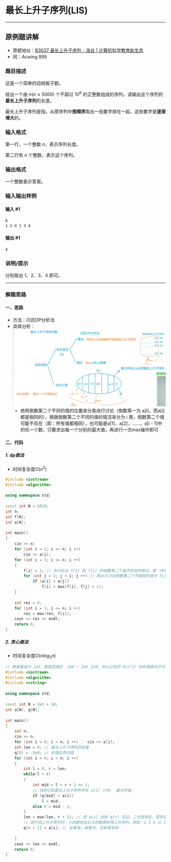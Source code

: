 
# 最长上升子序列(LIS)

---

## 原例题讲解

- 原题地址：[B3637 最长上升子序列 - 洛谷 | 计算机科学教育新生态](https://www.luogu.com.cn/problem/B3637)
- 同：Acwing 895
### 题目描述

这是一个简单的动规板子题。

给出一个由 $n(n≤5000)$ 个不超过 $10^6$ 的正整数组成的序列。请输出这个序列的**最长上升子序列**的长度。

最长上升子序列是指，从原序列中**按顺序**取出一些数字排在一起，这些数字是**逐渐增大**的。

### 输入格式

第一行，一个整数 $n$，表示序列长度。

第二行有 $n$ 个整数，表示这个序列。

### 输出格式

一个整数表示答案。

### 输入输出样例

#### 输入 #1

```
6
1 2 4 1 3 4
```
#### 输出 #1

```
4
```

### 说明/提示

分别取出 $1、2、3、4$ 即可。

---

### 解题思路

#### 一、思路

- 方法：闫氏DP分析法
- 具体分析：![](assets/Pasted%20image%2020241020212935.png)
	- 依照倒数第二个不同的值的位置来分类进行讨论（倒数第一为 a\[i]，而a\[i]都是相同的），根据倒数第二个不同的值的情况来分为 i 类，倒数第二个值可能不存在（即：所有值都相同），也可能是a\[1]，a\[2]，......，a\[i - 1]中的任一个数，只要求出每一个分别的最大值，再进行一次max操作即可

#### 二、代码
##### 1. dp做法

- 时间复杂度$O(n^2)$
```c++
#include <iostream>
#include <algorithm>

using namespace std;

const int N = 5010;
int n;
int f[N];
int a[N];

int main()
{
    cin >> n;
    for (int i = 1; i <= n; i ++)
        cin >> a[i];
    for (int i = 1; i <= n; i ++)
    {
        f[i] = 1; // 先讨论从 f[1] 到 f[i] 的倒数第二个值不存在的情况，即：所有值都相同
        for (int j = 1; j < i; j ++) // 再从头讨论倒数第二个不相同的值为 f[j] 的情况
            if (a[i] > a[j])
                f[i] = max(f[i], f[j] + 1);
    }

    int res = 0;
    for (int i = 1; i <= n; i ++)
        res = max(res, f[i]);
    cout << res << endl;
    return 0;
}
```
##### 2. 贪心做法

- 时间复杂度$O(nlog_2n)$
```c++
// 数据量变为 1e5，数据范围在 -2e9 ~ 2e9 之间，所以之前的 O(n^2) 的朴素做法不可行，需要优化
#include <iostream>
#include <algorithm>
#include <cstring>

using namespace std;

const int N = 2e5 + 10;
int a[N], q[N];

int main()
{
    int n;
    cin >> n;
    for (int i = 0; i < n; i ++)    cin >> a[i];
    int len = 0; // 最长上升子序列的长度
    q[0] = -2e9; // 处理边界问题
    for (int i = 0; i < n; i ++)
    {
        int l = 0, r = len;
        while(l < r)
        {
            int mid = l + r + 1 >> 1;
            // 找到已知最长上升子序列中比 a[i] 小的、 最大的值
            if (q[mid] < a[i]) 
                l = mid;
            else r = mid - 1;
        }
        len = max(len, r + 1); // 把 a[i] 加到 q[r] 后边，二分查找后，若存在 q[r + 1]，必定比 a[i] 大，所以可以替换，而如果所有值都比 a[i] 小，那么就会将 a[i] 加到新的一位
        // 因为找上升子序列时：小的数肯定比大的数更好找上升序列，例如：1 3 4 比 1 3 6 更好找到接下来的上升序列
        q[r + 1] = a[i]; // 如果有，就替代，没有就添加
        
    }
    cout << len << endl;
    return 0;
}
```